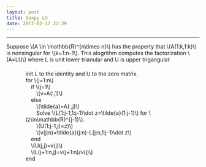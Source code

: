 ```yaml
---
layout: post
title: Gaxpy LU
date: 2017-02-17 22:29
---
```


----------------
<div>
Suppose \(A \in \mathbb{R}^{n\times n}\) has the property that \(A(1:k,1:k)\) is nonsingular for \(k=1:n-1\). This alogrithm computes the factorization \(A=LU\) where L is unit lower trianular and U is upper trigangular.<br/>
<div style="padding-left:50px;padding-top:20px;">
init L to the identity and U to the zero matrix.<br/>
for \(j=1:n\)<br/>
&emsp;if \(j=1\)<br/>
&emsp;&emsp;\(v=A(:,1)\)<br/>
&emsp;else<br/>
&emsp;&emsp;\(\tilde{a}=A(:,j)\)<br/>
&emsp;&emsp;Solve \(L(1:j-1,1:j-1)\dot z=\tilde{a}(1:j-1)\) for \(z\in\mathbb{R}^{j-1}\).<br/>
&emsp;&emsp;\(U(1:j-1,j)=z)\)<br/>
&emsp;&emsp;\(v(j:n)=\tilde{a}(j:n)-L(j:n,1:j-1)\dot z\)<br/>
&emsp;end<br/>
&emsp;\(U(j,j)=v(j)\)<br/>
&emsp;\(L(j+1:n,j)=v(j+1:n)/v(j)\)<br/>
end<br/>
</div>
</div>

